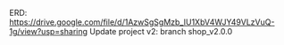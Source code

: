 ERD: https://drive.google.com/file/d/1AzwSgSgMzb_IU1XbV4WJY49VLzVuQ-1g/view?usp=sharing
Update project v2: branch shop_v2.0.0
